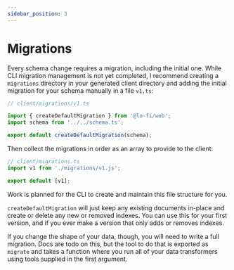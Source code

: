 ```yaml
---
sidebar_position: 3
---
```


# Migrations

Every schema change requires a migration, including the initial one. While CLI migration management is not yet completed, I recommend creating a `migrations` directory in your generated client directory and adding the initial migration for your schema manually in a file `v1.ts`:

```ts
// client/migrations/v1.ts

import { createDefaultMigration } from '@lo-fi/web';
import schema from '../../schema.ts';

export default createDefaultMigration(schema);
```

Then collect the migrations in order as an array to provide to the client:

```ts
// client/migrations.ts
import v1 from './migrations/v1.js';

export default [v1];
```

Work is planned for the CLI to create and maintain this file structure for you.

`createDefaultMigration` will just keep any existing documents in-place and create or delete any new or removed indexes. You can use this for your first version, and if you ever make a version that only adds or removes indexes.

If you change the shape of your data, though, you will need to write a full migration. Docs are todo on this, but the tool to do that is exported as `migrate` and takes a function where you run all of your data transformers using tools supplied in the first argument.
